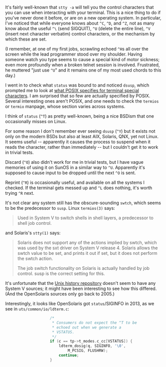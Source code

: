 
It's fairly well-known that `stty -a` will tell you the control
characters that you can use when interacting with your terminal.  This
is a nice thing to do if you've never done it before, or are on a new
operating system.  In particular, I've noticed that while everyone
knows about `^C`, `^D`, and `^Z`, not as many know about the useful
`^\` (send SIGQUIT), `^U` (delete the entire line), `^V` (insert next
character verbatim) control characters, or the mechanism by which
these are set.

(I remember, at one of my first jobs, scrawling echoed `^H`s all over
the screen while the lead programmer stood over my shoulder.  Having
someone watch you type seems to cause a special kind of motor
sickness; even more profoundly when a broken telnet session is
involved.  Frustrated, he muttered "just use `^U`" and it remains one
of my most used chords to this day.)

I went in to check what `status` was bound to and noticed `dsusp`,
which prompted me to look at [what POSIX specifies for terminal
special characters].  I am surprised that so few are actually
specified by POSIX.  Several interesting ones aren't POSIX, and one
needs to check the `termios` or `termio` manpage, whose section varies
across systems.

I think of `status` (`^T`) as pretty well-known, being a nice BSDism
that one occasionally misses on Linux.

For some reason I don't remember ever seeing `dsusp` (`^Y`) but it
exists not only on the modern BSDs but also at least AIX, Solaris,
QNX, yet not Linux.  It seems useful -- apparently it causes the
process to suspend when it reads the character, rather than
immediately -- but I couldn't get it to work in trivial tests.

Discard (`^O`) also didn't work for me in trivial tests, but I have
vague memories of using it on SunOS in a similar way to `^U`.
Apparently it's supposed to cause input to be dropped until the next
`^O` is sent.

Reprint (`^R`) is occasionally useful, and available on all the
systems I checked.  If the terminal gets messed up and `^L` does
nothing, it's worth trying `^R` next.

It's not clear any system still has the obscure-sounding `swtch`,
which seems to be the predecessor to `susp`.  Linux `termios(3)` says:

> Used in System V to switch shells in shell layers, a predecessor to shell job control.

and Solaris's `stty(1)` says:

> Solaris does not support any of the actions implied by swtch, which was used by the sxt driver on System V release 4. Solaris allows the swtch value to be set, and prints it out if set, but it does not perform the swtch action.
>
> The job switch functionality on Solaris is actually handled by job control. susp is the correct setting for this.

It's unfortunate that the [Unix history repository] doesn't seem to
have any System V sources; it might have been interesting to see how
this differed.  (And the OpenSolaris sources only go back to 2005.)

Interestingly, it looks like OpenSolaris got `status`/SIGINFO in 2013,
as we see in `uts/common/io/ldterm.c`:

```c
					/*
					 * Consumers do not expect the ^T to be
					 * echoed out when we generate a
					 * VSTATUS.
					 */
					if (c == tp->t_modes.c_cc[VSTATUS]) {
						ldterm_dosig(q, SIGINFO, '\0',
						    M_PCSIG, FLUSHRW);
						continue;
					}
```

[what POSIX specifies for terminal special characters]: http://pubs.opengroup.org/onlinepubs/9699919799/basedefs/V1_chap11.html#tag_11_01_09
[Unix history repository]: https://github.com/dspinellis/unix-history-repo/
